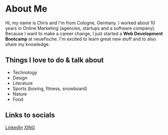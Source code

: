 # About Me 

Hi, my name is Chris and I'm from Cologne, Germany. I worked about 10 years in Online Marketing (agencies, startups and a software company). Because I want to make a career change, I just started a **Web Development Bootcamp** at neuefische. I'm excited to learn great new stuff and to also share my knowledge. 


## Things I love to do & talk about
* Technology
* Design
* Literature
* Sports (boxing, fitness, snowboard)
* Nature
* Food


## Links to socials
[LinkedIn](https://www.linkedin.com/in/christiane-hertwig-581237a3/)
[XING](https://www.xing.com/profile/Christiane_Hertwig/cv)

